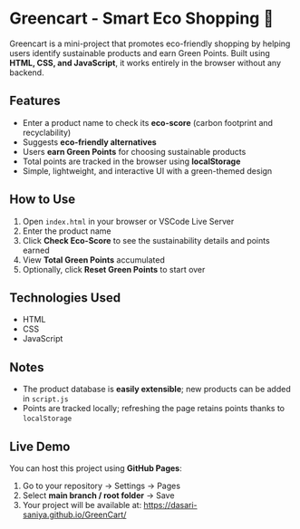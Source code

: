 # Greencart - Smart Eco Shopping 🌱

Greencart is a mini-project that promotes eco-friendly shopping by helping users identify sustainable products and earn Green Points. Built using **HTML, CSS, and JavaScript**, it works entirely in the browser without any backend.

## Features
- Enter a product name to check its **eco-score** (carbon footprint and recyclability)  
- Suggests **eco-friendly alternatives**  
- Users **earn Green Points** for choosing sustainable products  
- Total points are tracked in the browser using **localStorage**  
- Simple, lightweight, and interactive UI with a green-themed design  

## How to Use
1. Open `index.html` in your browser or VSCode Live Server  
2. Enter the product name  
3. Click **Check Eco-Score** to see the sustainability details and points earned  
4. View **Total Green Points** accumulated  
5. Optionally, click **Reset Green Points** to start over  

## Technologies Used
- HTML  
- CSS  
- JavaScript  

## Notes
- The product database is **easily extensible**; new products can be added in `script.js`  
- Points are tracked locally; refreshing the page retains points thanks to `localStorage`  

## Live Demo
You can host this project using **GitHub Pages**:  
1. Go to your repository → Settings → Pages  
2. Select **main branch / root folder** → Save  
3. Your project will be available at:
https://dasari-saniya.github.io/GreenCart/
